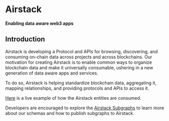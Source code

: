 # Airstack

**Enabling data aware web3 apps**

## Introduction

Airstack is developing a Protocol and APIs for browsing, discovering, and consuming on-chain data across projects and across blockchains. Our motivation for creating Airstack is to enable common ways to organize blockchain data and make it universally consumable, ushering in a new generation of data aware apps and services.

To do so, Airstack is helping standardize blockchain data, aggregating it, mapping relationships, and providing protocols and APIs to access it.

[Here](https://app.airstack.xyz/) is a live example of how the Airstack entities are consumed.

Developers are encouraged to explore the [Airstack Subgraphs](https://github.com/Airstack-xyz/airstack-subgraph) to learn more about our schemas and how to publish subgraphs to Airstack. 
